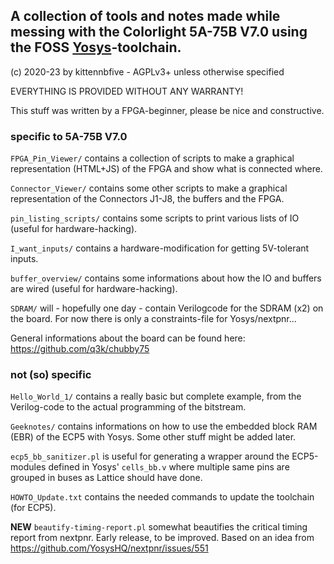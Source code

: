 ## A collection of tools and notes made while messing with the Colorlight 5A-75B V7.0 using the FOSS [Yosys](https://github.com/YosysHQ)-toolchain.

(c) 2020-23 by kittennbfive - AGPLv3+ unless otherwise specified

EVERYTHING IS PROVIDED WITHOUT ANY WARRANTY!

This stuff was written by a FPGA-beginner, please be nice and constructive.

### specific to 5A-75B V7.0

`FPGA_Pin_Viewer/` contains a collection of scripts to make a graphical representation (HTML+JS) of the FPGA and show what is connected where.

`Connector_Viewer/` contains some other scripts to make a graphical representation of the Connectors J1-J8, the buffers and the FPGA.

`pin_listing_scripts/` contains some scripts to print various lists of IO (useful for hardware-hacking).

`I_want_inputs/` contains a hardware-modification for getting 5V-tolerant inputs. 

`buffer_overview/` contains some informations about how the IO and buffers are wired (useful for hardware-hacking).

`SDRAM/` will - hopefully one day - contain Verilogcode for the SDRAM (x2) on the board. For now there is only a constraints-file for Yosys/nextpnr...

General informations about the board can be found here: https://github.com/q3k/chubby75

### not (so) specific

`Hello_World_1/` contains a really basic but complete example, from the Verilog-code to the actual programming of the bitstream.

`Geeknotes/` contains informations on how to use the embedded block RAM (EBR) of the ECP5 with Yosys. Some other stuff might be added later.

`ecp5_bb_sanitizer.pl` is useful for generating a wrapper around the ECP5-modules defined in Yosys' `cells_bb.v` where multiple same pins are grouped in buses as Lattice should have done.

`HOWTO_Update.txt` contains the needed commands to update the toolchain (for ECP5).  

**NEW** `beautify-timing-report.pl` somewhat beautifies the critical timing report from nextpnr. Early release, to be improved. Based on an idea from https://github.com/YosysHQ/nextpnr/issues/551

